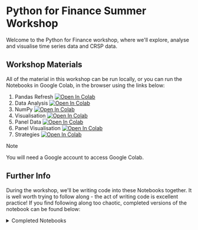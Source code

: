 # Python for Finance Summer Workshop

Welcome to the Python for Finance workshop, where we'll explore, analyse and visualise time series data and CRSP data.

## Workshop Materials

All of the material in this workshop can be run locally, or you can run the Notebooks in Google Colab, in the browser using the links below:

1. Pandas Refresh [![Open In Colab](https://colab.research.google.com/assets/colab-badge.svg)](https://colab.research.google.com/github/ImperialCollegeLondon/efds-ta-python/blob/main/01.%20Pandas%20Refresher.ipynb)
2. Data Analysis [![Open In Colab](https://colab.research.google.com/assets/colab-badge.svg)](https://colab.research.google.com/github/ImperialCollegeLondon/efds-ta-python/blob/main/02.%20Data%20Analysis.ipynb)
3. NumPy [![Open In Colab](https://colab.research.google.com/assets/colab-badge.svg)](https://colab.research.google.com/github/ImperialCollegeLondon/efds-ta-python/blob/main/03.%20NumPy.ipynb)
4. Visualisation [![Open In Colab](https://colab.research.google.com/assets/colab-badge.svg)](https://colab.research.google.com/github/ImperialCollegeLondon/efds-ta-python/blob/main/04.%20Visualisation.ipynb)
5. Panel Data [![Open In Colab](https://colab.research.google.com/assets/colab-badge.svg)](https://colab.research.google.com/github/ImperialCollegeLondon/efds-ta-python/blob/main/05.%20Panel%20Data.ipynb)
6. Panel Visualisation [![Open In Colab](https://colab.research.google.com/assets/colab-badge.svg)](https://colab.research.google.com/github/ImperialCollegeLondon/efds-ta-python/blob/main/06.%20Panel%20Visualisation.ipynb)
7. Strategies [![Open In Colab](https://colab.research.google.com/assets/colab-badge.svg)](https://colab.research.google.com/github/ImperialCollegeLondon/efds-ta-python/blob/main/07.%20Strategies.ipynb)

> [!NOTE]
> You will need a Google account to access Google Colab.

## Further Info

During the workshop, we'll be writing code into these Notebooks together. It is well worth trying to follow along - the act of writing code is excellent practice! If you find following along too chaotic, completed versions of the notebook can be found below:

<details>

  <summary>Completed Notebooks</summary>

* [Pandas Refresher](https://colab.research.google.com/github/ImperialCollegeLondon/efds-ta-python/blob/main/completed/01.%20Pandas%20Refresher.ipynb)
* [Data Analysis](https://colab.research.google.com/github/ImperialCollegeLondon/efds-ta-python/blob/main/completed/02.%20Data%20Analysis.ipynb)
* [NumPy](https://colab.research.google.com/github/ImperialCollegeLondon/efds-ta-python/blob/main/completed/03.%20NumPy.ipynb)
* [Visualisation](https://colab.research.google.com/github/ImperialCollegeLondon/efds-ta-python/blob/main/completed/04.%20Visualisation.ipynb)
* [Panel Data](https://colab.research.google.com/github/ImperialCollegeLondon/efds-ta-python/blob/main/completed/05.%20Panel%20Data.ipynb)
* [Panel Visualisation](https://colab.research.google.com/github/ImperialCollegeLondon/efds-ta-python/blob/main/completed/06.%20Panel%20Visualisation.ipynb)
* [Strategies](https://colab.research.google.com/github/ImperialCollegeLondon/efds-ta-python/blob/main/completed/07.%20Strategies.ipynb)
</details>
